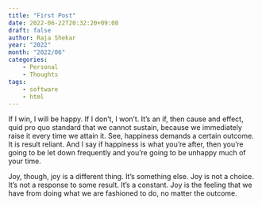 ```yaml
---
title: "First Post"
date: 2022-06-22T20:32:20+09:00
draft: false
author: Raja Shekar
year: "2022"
month: "2022/06"
categories:
    - Personal
    - Thoughts
tags:
    - software
    - html
---
```


If I win, I will be happy. If I don’t, I won’t. It’s an if, then cause and effect, 
quid pro quo standard that we cannot sustain, because we immediately raise it 
every time we attain it. See, happiness demands a certain outcome. 
It is result reliant. And I say if happiness is what you’re after, 
then you’re going to be let down frequently and you’re going to be 
unhappy much of your time.

<!--more-->

Joy, though, joy is a different thing. It’s something else. Joy is not a choice. 
It’s not a response to some result. It’s a constant. Joy is the feeling that 
we have from doing what we are fashioned to do, no matter the outcome.